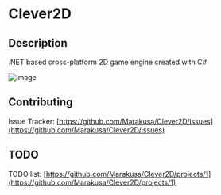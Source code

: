 # Clever2D

## Description
.NET based cross-platform 2D game engine created with C#

![image](https://user-images.githubusercontent.com/29477753/135308514-29f7bcb4-6daa-46ce-b4c8-4cd55ae8471e.png)

## Contributing
Issue Tracker: [https://github.com/Marakusa/Clever2D/issues](https://github.com/Marakusa/Clever2D/issues)

## TODO
TODO list: [https://github.com/Marakusa/Clever2D/projects/1](https://github.com/Marakusa/Clever2D/projects/1)
